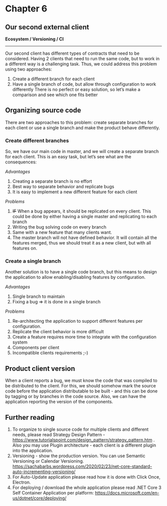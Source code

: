 # Chapter 6
## Our second external client
**Ecosystem / Versioning / CI**

-----
Our second client has different types of contracts that need to be considered. Having 2 clients that need to run the same code, but to work in a different way is a challenging task. Thus, we could address this problem using two approaches:
1. Create a different branch for each client
2. Have a single branch of code, but allow through configuration to work differently
There is no perfect or easy solution, so let’s make a comparison and see which one fits better

## Organizing source code
There are two approaches to this problem: create separate branches for each client or use a single branch and make the product behave differently.

### Create different branches
So, we have our main code in master, and we will create a separate branch for each client. This is an easy task, but let’s see what are the consequences:

*Advantages*
1. Creating a separate branch is no effort
1. Best way to separate behavior and replicate bugs
1. It is easy to implement a new different feature for each client

*Problems*
1. ~~IF~~  When a bug appears, it should be replicated on every client. This could be done by either having a single master and replicating to each branch
1. Writing the bug solving code on every branch
1. Same with a new feature that many clients want.
1. The master branch will not have defined behavior. It will contain all the features merged, thus we should treat it as a new client, but with all features on.

### Create a single branch
Another solution is to have a single code branch, but this means to design the application to allow enabling/disabling features by configuration.

*Advantages*
1. Single branch to maintain
1. Fixing a bug => it is done in a single branch

*Problems*
1. Re-architecting the application to support different features per configuration.
1. Replicate the client behavior is more difficult
1. Create a feature requires more time to integrate with the configuration system
1. Components per client
1. Incompatible clients requirements ;-)

## Product client version
When a client reports a bug, we must know the code that was compiled to be distributed to the client. For this, we should somehow mark the source code before the application distributable to be built - and this can be done by tagging or by branches in the code source.
Also, we can have the application reporting the version of the components.

## Further reading
1. To organize to single source code for multiple clients and different needs, please read Strategy Design Pattern - https://www.tutorialspoint.com/design_pattern/strategy_pattern.htm . Also you may use Plugin architecture - each client is a different plugin into the application.
1. Versioning - show the production version. You can use Semantic Versioning or Calendar Versioning. https://sachabarbs.wordpress.com/2020/02/23/net-core-standard-auto-incrementing-versioning/
2. For Auto-Update application please read how it is done with Click Once, Electron.
3. For deploying / download the whole application please read .NET Core 3 Self Container Application per platform: https://docs.microsoft.com/en-us/dotnet/core/deploying/
